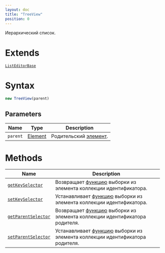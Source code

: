 ```yaml
---
layout: doc
title: "TreeView"
position: 0
---
```


Иерархический список.

# Extends

[`ListEditorBase`](../ListEditorBase/)

# Syntax

```js
new TreeView(parent)
```

## Parameters

|Name|Type|Description|
|----|----|-----------|
`parent`|[Element](../../Core/Elements/Element)|Родительский [элемент](../../Core/Elements/Element/).

# Methods

|Name|Description|
|----|-----------|
[`getKeySelector`](TreeView.getKeySelector/)|Возвращает [функцию](../../Core/Script/) выборки из элемента коллекции идентификатора.
[`setKeySelector`](TreeView.setKeySelector/)|Устанавливает [функцию](../../Core/Script/) выборки из элемента коллекции идентификатора.
[`getParentSelector`](TreeView.getParentSelector/)|Возвращает [функцию](../../Core/Script/) выборки из элемента коллекции идентификатора родителя.
[`setParentSelector`](TreeView.setParentSelector/)|Устанавливает [функцию](../../Core/Script/) выборки из элемента коллекции идентификатора родителя.
